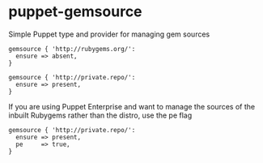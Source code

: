 puppet-gemsource
================

Simple Puppet type and provider for managing gem sources

    gemsource { 'http://rubygems.org/':
      ensure => absent,
    }

    gemsource { 'http://private.repo/':
      ensure => present,
    }


If you are using Puppet Enterprise and want to manage the sources of the inbuilt Rubygems rather than the distro, use the pe flag

    gemsource { 'http://private.repo/':
      ensure => present,
      pe     => true,
    }


